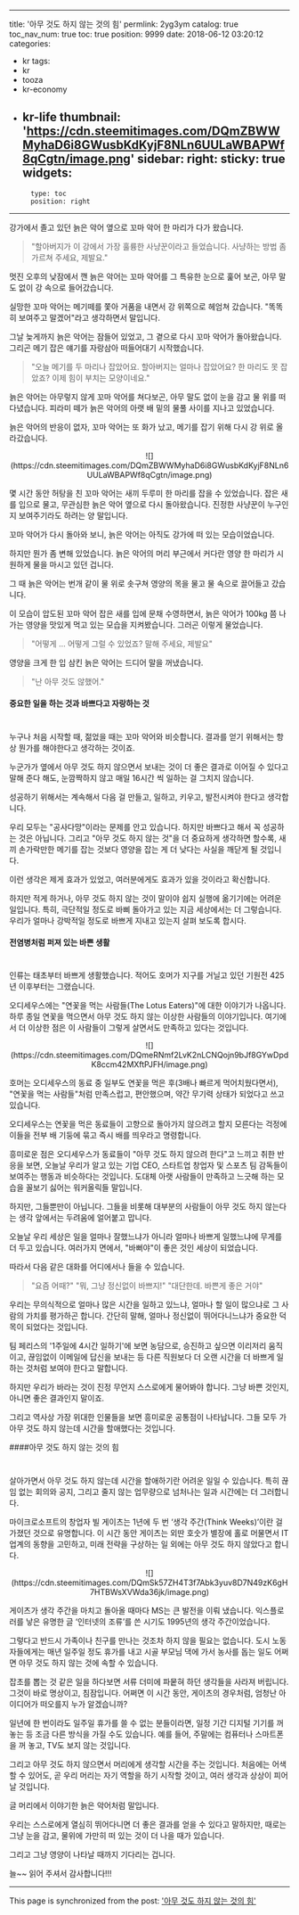 
---
title: '아무 것도 하지 않는 것의 힘'
permlink: 2yg3ym
catalog: true
toc_nav_num: true
toc: true
position: 9999
date: 2018-06-12 03:20:12
categories:
- kr
tags:
- kr
- tooza
- kr-economy
- kr-life
thumbnail: 'https://cdn.steemitimages.com/DQmZBWWMyhaD6i8GWusbKdKyjF8NLn6UULaWBAPWf8qCgtn/image.png'
sidebar:
    right:
        sticky: true
widgets:
    -
        type: toc
        position: right
---


강가에서 졸고 있던 늙은 악어 옆으로 꼬마 악어 한 마리가 다가 왔습니다.

>"할아버지가 이 강에서 가장 훌륭한 사냥꾼이라고 들었습니다. 사냥하는 방법 좀 가르쳐 주세요, 제발요."

멋진 오후의 낮잠에서 깬 늙은 악어는 꼬마 악어를 그 특유한 눈으로 훑어 보곤, 아무 말도 없이 강 속으로 들어갔습니다. 

실망한 꼬마 악어는 메기떼를 쫓아 거품을 내면서 강 위쪽으로  헤엄쳐 갔습니다. "똑똑히 보여주고 말겠어"라고 생각하면서 말입니다. 

그날 늦게까지 늙은 악어는 잠들어 있었고, 그 곁으로 다시 꼬마 악어가 돌아왔습니다.  그리곤 메기 잡은 얘기를 자랑삼아 떠들어대기 시작했습니다.

>"오늘 메기를 두 마리나 잡았어요. 할아버지는 얼마나 잡았어요? 한 마리도 못 잡았죠? 이제 힘이 부치는 모양이네요."

늙은 악어는 아무렇지 않게 꼬마 악어를 쳐다보곤, 아무 말도 없이 눈을 감고 물 위를 떠다녔습니다. 피라미 떼가 늙은 악어의 아랫 배 밑의 물풀 사이를 지나고 있었습니다.

늙은 악어의 반응이 없자, 꼬마 악어는 또 화가 났고, 메기를 잡기 위해 다시 강 위로 올라갔습니다. 

<center>
![](https://cdn.steemitimages.com/DQmZBWWMyhaD6i8GWusbKdKyjF8NLn6UULaWBAPWf8qCgtn/image.png)
</center>

몇 시간 동안 허탕을 친 꼬마 악어는 새끼 두루미 한 마리를 잡을 수 있었습니다. 잡은 새를 입으로 물고, 무관심한 늙은 악어 옆으로 다시 돌아왔습니다.  진정한 사냥꾼이 누구인지 보여주기라도 하려는 양 말입니다.

꼬마 악어가 다시 돌아와 보니, 늙은 악어는 아직도 강가에 떠 있는 모습이었습니다.

하지만 뭔가 좀 변해 있었습니다. 늙은 악어의 머리 부근에서 커다란 영양 한 마리가 시원하게 물을 마시고 있던 겁니다. 

그 때 늙은 악어는 번개 같이 물 위로 솟구쳐 영양의 목을 물고 물 속으로 끌어들고 갔습니다. 

이 모습이 압도된 꼬마 악어 잡은 새를 입에 문채 수영하면서, 늙은 악어가 100kg 쯤 나가는 영양을 맛있게 먹고 있는 모습을 지켜봤습니다. 그러곤 이렇게 물었습니다. 

>"어떻게 ... 어떻게 그럴 수 있었죠? 말해 주세요, 제발요"

영양을 크게 한 입 삼킨 늙은 악어는 드디어 말을 꺼냈습니다.

>"난 아무 것도 않했어."

#### 중요한 일을 하는 것과 바쁘다고 자랑하는 것
#
누구나 처음 시작할 때, 젊었을 때는 꼬마 악어와 비슷합니다. 결과를 얻기 위해서는 항상 뭔가를 해야한다고 생각하는 것이죠.

누군가가 옆에서 아무 것도 하지 않으면서 보내는 것이 더 좋은 결과로 이어질 수 있다고 말해 준다 해도, 눈깜짝하지 않고 매일 16시간 씩 일하는 걸 그치지 않습니다. 

성공하기 위해서는 계속해서 다음 걸 만들고, 일하고, 키우고, 발전시켜야  한다고 생각합니다.

우리 모두는 "공사다망"이라는 문제를 안고 있습니다. 하지만 바쁘다고 해서 꼭 성공하는 것은 아닙니다. 그리고  "아무 것도 하지 않는 것"을 더 중요하게 생각하면 할수록, 새끼 손가락만한 메기를 잡는 것보다 영양을 잡는 게 더 낮다는 사실을 깨닫게 될 것입니다. 

이런 생각은 제게 효과가 있었고, 여러분에게도 효과가 있을 것이라고 확신합니다. 

하지만 적게 하거나, 아무 것도 하지 않는 것이 말이야 쉽지 실행에 옮기기에는 어려운 일입니다.  특히, 극단적일 정도로 바삐 돌아가고 있는 지금 세상에서는 더 그렇습니다.  우리가 얼마나 강박적일 정도로 바쁘게 지내고 있는지 살펴 보도록 합시다.

#### 전염병처럼 퍼져 있는 바쁜 생활
#
인류는 태초부터 바쁘게 생활했습니다. 적어도 호머가 지구를 거닐고 있던 기원전 425년 이후부터는 그랬습니다.

오디세우스에는 "연꽃을 먹는 사람들(The Lotus Eaters)"에 대한 이야기가 나옵니다.  하루 종일 연꽃을 먹으면서 아무 것도 하지 않는 이상한 사람들의 이야기입니다. 여기에서 더 이상한 점은 이 사람들이 그렇게 살면서도 만족하고 있다는 것입니다.

<center>
![](https://cdn.steemitimages.com/DQmeRNmf2LvK2nLCNQojn9bJf8GYwDpdK8ccm42MXftPJFH/image.png)
</center>

호머는 오디세우스의 동료 중 일부도  연꽃을 먹은 후(3배나 빠르게 먹어치웠다면서), "연꽃을 먹는 사람들"처럼 만족스럽고, 편안했으며, 약간 무기력 상태가 되었다고 쓰고 있습니다. 

오디세우스는 연꽃을 먹은 동료들이 고향으로 돌아가지 않으려고 할지 모른다는 걱정에 이들을 전부  배 기둥에 묶고 즉시 배를 띄우라고 명령합니다.

흥미로운 점은 오디세우스가 동료들이 "아무 것도 하지 않으려 한다"고 느끼고 취한 반응을 보면, 오늘날 우리가 알고 있는 기업 CEO, 스타트업 창업자 및 스포츠 팀 감독들이 보여주는 행동과 비슷하다는 것입니다. 도대체 아랫 사람들이 만족하고 느긋해 하는 모습을 꼴보기 싫어는 워커올릭들 말입니다. 

하지만, 그들뿐만이 아닙니다. 그들을 비롯해 대부분의 사람들이 아무 것도 하지 않는다는 생각 앞에서는 두려움에 얼어붙고 맙니다.

오늘날 우리 세상은 일을 얼마나 잘했느냐가 아니라 얼마나 바쁘게 일했느냐에 무게를 더 두고 있습니다.  여러가지 면에서, "바뻐야"이 좋은 것인 세상이 되었습니다.

따라서 다음 같은 대화를 어디에서나 들을 수 있습니다.

>"요즘 어때?"
>"뭐, 그냥 정신없이 바쁘지!"
>"대단한데.  바쁜게 좋은 거야"

우리는 무의식적으로 얼마나 많은 시간을 일하고 있느냐, 얼마나 할 일이 많으냐로 그 사람의 가치를 평가하곤 합니다. 간단히 말해, 얼마나 정신없이 뛰어다니느냐가 중요한 덕목이 되었다는 것입니다.

팀 페리스의 '1주일에 4시간 일하기'에 보면 농담으로, 승진하고 싶으면 이리저리 움직이고, 끊임없이 이메일에 답신을 보내는 등 다른 직원보다 더 오랜 시간을 더 바쁘게 일하는 것처럼 보여야 한다고 말합니다.  

하지만 우리가 바라는 것이 진정 무언지 스스로에게 물어봐야 합니다. 그냥 바쁜 것인지, 아니면 좋은 결과인지 말이죠. 

그리고 역사상 가장 위대한 인물들을 보면 흥미로운 공통점이 나타납니다. 그들 모두 가 아무 것도 하지 않는데 시간을 할애했다는 것입니다. 

####아무 것도 하지 않는 것의 힘
#
살아가면서 아무 것도 하지 않는데 시간을 할애하기란 어려운 일일 수 있습니다. 특히 끊임 없는 회의와 공지, 그리고 줄지 않는 업무량으로 넘처나는 일과 시간에는 더 그러합니다. 

마이크로소프트의 창업자 빌 게이츠는 1년에 두 번 ‘생각 주간(Think Weeks)’이란 걸 가졌던 것으로 유명합니다. 이 시간 동안 게이츠는 외딴 호숫가 별장에 홀로 머물면서 IT 업계의 동향을 고민하고, 미래 전략을 구상하는 일 외에는 아무 것도 하지 않았다고 합니다. 

<center>
![](https://cdn.steemitimages.com/DQmSk57ZH4T3f7Abk3yuv8D7N49zK6gH7HTBWsXVWda36jk/image.png)
</center>

게이츠가 생각 주간을 마치고 돌아올 때마다 MS는 큰 발전을 이뤄 냈습니다. 익스플로러를 낳은 유명한 글 ‘인터넷의 조류’를 쓴 시기도 1995년의 생각 주간이었습니다. 

그렇다고 반드시 가족이나 친구를 만나는 것조차 하지 않을 필요는 없습니다. 도시 노동자들에게는 매년 일주일 정도 휴가를 내고 시골 부모님 댁에 가서 농사를 돕는 일도 어쩌면 아무 것도 하지 않는 것에 속할 수 있습니다.

잡초를 뽑는 것 같은 일을 하다보면 서류 더미에 파뭍혀 하던 생각들을 사라져 버립니다.  그것이 바로 명상이고, 침잠입니다. 어쩌면 이 시간 동안, 게이츠의 경우처럼, 엄청난 아이디어가 떠오를지 누가 알겠습니까?

일년에 한 번이라도 일주일 휴가를 쓸 수 없는 분들이라면, 일정 기간 디지털 기기를 꺼 놓는 등 조금 다른 방식을 가질 수도 있습니다.  예를 들어, 주말에는 컴퓨터나 스마트폰을 꺼 놓고, TV도 보지 않는 것입니다.

그리고 아무 것도 하지 않으면서 머리에게 생각할 시간을 주는 것입니다. 처음에는 어색할 수 있어도, 곧 우리 머리는 자기 역할을 하기 시작할 것이고, 여러 생각과 상상이 피어날 것입니다. 

글 머리에서 이야기한 늙은 악어처럼 말입니다. 

우리는 스스로에게 열심히 뛰어다니면 더 좋은 결과를 얻을 수 있다고 말하지만, 때로는 그냥 눈을 감고, 물위에 가만히 떠 있는 것이 더 나을 때가 있습니다.

그리고 그냥 영양이 나타날 때까지 기다리는 겁니다.

늘~~ 읽어 주셔서 감사합니다!!!

- - -

This page is synchronized from the post: ['아무 것도 하지 않는 것의 힘'](https://steemit.com/@pius.pius/2yg3ym)
